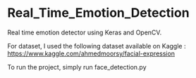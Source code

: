 # Real_Time_Emotion_Detection

Real time emotion detector using Keras and OpenCV.

For dataset, I used the following dataset available on Kaggle : https://www.kaggle.com/ahmedmoorsy/facial-expression

To run the project, simply run face_detection.py
